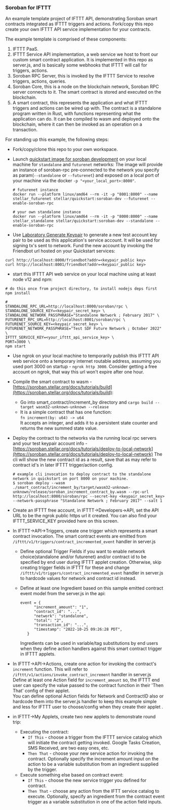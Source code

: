 ### Soroban for IFTTT

An example template project of IFTTT API, demonstrating Soroban smart contracts integrated as IFTTT triggers and actions. Fork/copy this repo create your own IFTTT API service implementation for your contracts.

The example template is comprised of these components:

1. IFTTT PaaS.
2. IFTTT Service API implementation, a web service we host to front our custom smart contract application. 
   It is implemented in this repo as server.js, and is basically some webhooks that IFTTT will call for triggers, actions.
3. Soroban RPC Server, this is invoked by the IFTTT Service to resolve triggers, actions, queries.
4. Soroban Core, this is a node on the blockchain network, Soroban RPC server connects to it.
   The smart contract is stored and executed on the blockchain.
5. A smart contract, this represents the application and what IFTTT triggers and actions can be wired up with.
   The contract is a standalone program written in Rust, with functions representing what the application can do. 
   It can be compiled to wasm and deployed onto the blockchain, where it can then be invoked as an operation on a transaction.  

For standing up this example, the following steps:

* Fork/copy/clone this repo to your own workspace.

* Launch [quickstart image for soroban development](https://github.com/stellar/quickstart#soroban-development) on your local machine for `standalone` and `futurenet` networks:
   The image will provide an instance of soroban-rpc pre-connected to the network you specify as param(`--standalone` or `--futurenet`) and exposed on a local port of your machine via the docker `-p "<your_local_port>:8000"`.
   ```
   # futurenet instance
   docker run --platform linux/amd64 --rm -it -p "8001:8000" --name stellar_futurenet stellar/quickstart:soroban-dev --futurenet --enable-soroban-rpc 

   # your own standalone instance
   docker run --platform linux/amd64 --rm -it -p "8000:8000" --name stellar_standalone stellar/quickstart:soroban-dev --standalone --enable-soroban-rpc 
   ```

* Use [Laboratory Generate Keypair](https://laboratory.stellar.org/#account-creator?) to generate a new test account key pair to be used as 
this application's service account. It will be used for signing tx's sent to network. Fund the new account by invoking the Friendbot url hosted on your Quickstart services:  
```
curl http://localhost:8000/friendbot?addr=<keypair_public key>
curl http://localhost:8001/friendbot?addr=<keypair_public key>
```

* start this IFTTT API web service on your local machine using at least node v12 and npm:
```
# do this once from project directory, to install nodejs deps first
npm install

#
STANDALONE_RPC_URL=http://localhost:8000/soroban/rpc \
STANDALONE_SOURCE_KEY=<keypair_secret_key> \
STANDALONE_NETWORK_PASSPHRASE="Standalone Network ; February 2017" \
FUTURENET_RPC_URL=http://localhost:8001/soroban/rpc \
FUTURENET_SOURCE_KEY=<keypair_secret_key> \
FUTURENET_NETWORK_PASSPHRASE="Test SDF Future Network ; October 2022" \
IFTTT_SERVICE_KEY=<your_ifttt_api_service_key> \
PORT=3000 \
npm start

```

* Use ngrok on your local machine to temporarily publish this IFTTT API web service onto a temporary internet routable address, assuming you used port 3000 on startup - `ngrok http 3000`. Consider getting a free account on ngrok, that way this url won't expire after one hour. 


* Compile the smart contract to wasm - [https://soroban.stellar.org/docs/tutorials/build](https://soroban.stellar.org/docs/tutorials/build):
  * Go into smart_contract/increment_by directory and `cargo build --target wasm32-unknown-unknown --release`  
  * It is a simple contract that has one function:  
    `fn increment(by: u64) -> u64 `  
    It accepts an integer, and adds it to a persistent state counter and returns the new summed state value.
    
* Deploy the contract to the networks via the running local rpc servers and your test keypair account info - [https://soroban.stellar.org/docs/tutorials/deploy-to-local-network](https://soroban.stellar.org/docs/tutorials/deploy-to-local-network)
   The cli will show the new contract id as a result, save that as may refer to contract id's in later IFTTT trigger/action config.
   ```
   # example cli invocation to deploy contract to the standalone network in quickstart on port 8000 on your machine.
   $ soroban deploy --wasm ./smart_contract/increment_by/target/wasm32-unknown-unknown/release/soroban_increment_contract_by.wasm --rpc-url http://localhost:8000/soroban/rpc --secret-key <keypair_secret_key> --network-passphrase "Standalone Network ; February 2017" --salt 1
   ```

* Create an IFTTT free account, in IFTTT->Developers->API, set the API URL to be the ngrok public https url it created. You can also find your IFTTT_SERVICE_KEY provided here on this screen.
   
* In IFTTT->API->Triggers, create one trigger which represents a smart contract invocation. The smart contract events are emitted from `/ifttt/v1/triggers/contract_incremented_event` handler in server.js
  
  * Define optional Trigger Fields if you want to enable network choice(standalone and/or futurenet) and/or contract id to be specified by end user during IFTTT applet creation. 
    Otherwise, skip creating trigger fields in IFTTT for these and change `/ifttt/v1/triggers/contract_incremented_event` handler in server.js to hardcode values for network and contract id instead.
  
  * Define at least one Ingredient based on this sample emitted contract event model from the server.js in the api:

    ```
    event = {
          "increment_amount": "1",
          "contract_id": "...", 
          "network": "standalone", 
          "total": "2",
          "transaction_id": "...",
          "timestamp": "2022-10-25 09:26:28 PDT",
       }
    ```
    Ingredients can be used in variable/tag substitutions by end users when they define action handlers against this smart contract trigger in IFTTT applets.
   
   
* In IFTTT->API->Actions, create one action for invoking the contract's `increment` function. 
  This will refer to `/ifttt/v1/actions/invoke_contract_increment` handler in server.js
  Define at least one Action field for `increment_amount` so, the IFTTT end user can specify the value passed to the contract function in their 'Then That' config of their applet.  
  You can define optional Action fields for Network and ContractID also or hardcode them into the server.js handler to keep this example simple and less for IFTTT user to choose/config when they create their applet . 
  
  
* in IFTTT->My Applets, create two new applets to demonstrate round trip:
  * Executing the contract:
    * `If This` - choose a trigger from the IFTTT service catalog which will initiate the contract getting invoked. 
      Google Tasks Creation, SMS Received, are two easy ones, etc.
    * `Then That` - choose your new service action for invoking the contract. 
      Optionally specify the increment amount input on the action to be a variable substitution from an ingredient supplied by the trigger.
  * Execute something else based on contract event:
    * `If This` - choose the new service trigger you defined for contract.
    * `Then That` - choose any action from the IFTT service catalog to execute.
      Optionally, specify an ingredient from the contract event trigger as a variable substitution in one of the action field inputs.
      
    
    
  






